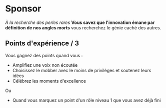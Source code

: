 # Sponsor
_À la recherche des perles rares_
__Vous savez que l'innovation émane par définition de nos angles morts__ 
vous recherchez le génie caché des autres.

## Points d'expérience / 3 
Vous gagnez des points quand vous :
* Amplifiez une voix non écoutée
* Choisissez le mobber avec le moins de privilèges et soutenez leurs idées
* Célébrez les moments d'excellence

Ou
* Quand vous marquez un point d'un rôle niveau 1 que vous avez déjà fini